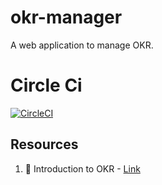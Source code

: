 # okr-manager

A web application to manage OKR.

# Circle Ci

[![CircleCI](https://circleci.com/gh/fs-101/okr-manager-himank.svg?style=svg)](https://circleci.com/gh/fs-101/okr-manager-himank)

## Resources

1. :memo: Introduction to OKR - [Link](https://www.oreilly.com/business/free/files/introduction-to-okrs.pdf)

